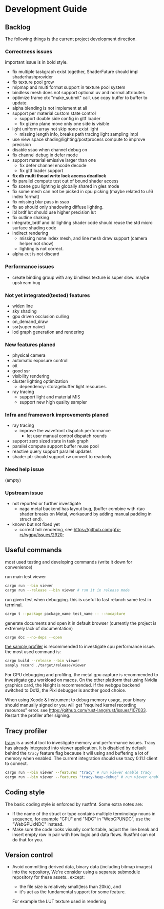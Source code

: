 # Development Guide

## Backlog

The following things is the current project development direction.

### Correctness issues

important issue is in bold style.

- fix multiple taskgraph exist together, ShaderFuture should impl shaderhashprovider
- fix texture pool grow
- mipmap and multi format support in texture pool system
- bindless mesh does not support optional uv and normal attributes
- optimize frame ctx "make_submit" call, use copy buffer to buffer to update.
- alpha blending is not implement at all
- support per material custom state control
  - support double side config in gltf loader
  - fix gizmo plane move only one side is visible
- light uniform array not skip none exist light
  - missing length info, breaks path tracing light sampling impl
- use view space shading/lighting/postprocess compute to improve precision
- disable ssao when channel debug on
- fix channel debug in defer mode
- support material emissive larger than one
  - fix defer channel encode decode
  - fix gltf loader support
- **fix db multi thead write lock access deadlock**
- fix parallel compute test out of bound shader access
- fix scene gpu lighting is globally shared in gles mode
- fix some mesh can not be picked in cpu picking (maybe related to u16 index format)
- fix missing blur pass in ssao
- fix ao should only shadowing diffuse lighting.
- ibl brdf lut should use higher precision lut
- fix outline shaking
- integrate_brdf and ibl lighting shader code should reuse the std micro surface shading code
- indirect rendering
  - missing none index mesh, and line mesh draw support (camera helper not show)
  - lighting is not correct.
- alpha cut is not discard

### Performance issues

- create binding group with any bindless texture is super slow. maybe upstream bug

### Not yet integrated(tested) features

- widen line
- sky shading
- gpu driven occlusion culling
- on_demand_draw
- ssr(super naive)
- lod graph generation and rendering

### New features planed

- physical camera
- automatic exposure control
- oit
- good ssr
- visibility rendering
- cluster lighting optimization
  - dependency: storagebuffer light resources.
- ray tracing
  - support light and material MIS
  - support new high quality sampler

### Infra and framework improvements planed

- ray tracing
  - improve the wavefront dispatch performance
    - let user manual control dispatch rounds
- support zero sized state in task graph
- parallel compute support buffer reuse pool
- reactive query support parallel updates
- shader ptr should support rw convert to readonly

### Need help issue

(empty)

### Upstream issue

- not reported or further investigate
  - naga metal backend has layout bug, (buffer combine with rtao shader breaks on Metal, workaound by adding manual padding in struct end).
- known but not fixed yet
  - correct hdr rendering, see <https://github.com/gfx-rs/wgpu/issues/2920>;

## Useful commands

most used testing and developing commands (write it down for convenience)

run main test viewer

```bash
cargo run --bin viewer
cargo run --release --bin viewer # run it in release mode
```

run given test when debugging. this is useful to fast relanch same test in terminal.

```bash
cargo t --package package_name test_name -- --nocapture
```

generate documents and open it in default browser (currently the project is extremely lack of documentation)

```bash
cargo doc --no-deps --open
```

 [the samply profiler](https://github.com/mstange/samply) is recommended to investigate cpu performance issue.  the most used command is:

```bash
cargo build --release --bin viewer
samply record ./target/release/viewer
```

For GPU debugging and profiling, the metal gpu capture is recommended to investigate gpu workload on macos. On the other platform that using Nvidia graphics card, the Nsight is recommended. If the webgpu backend switched to Dx12, the Pixi debugger is another good choice.

When using Xcode & Instrument to debug memory usage, your binary should manually signed or you will get "required kernel recording resources" error. see <https://github.com/rust-lang/rust/issues/107033>. Restart the profiler after signing.

## Tracy profiler

[tracy](https://github.com/wolfpld/tracy) is a useful tool to investigate memory and performance issues. Tracy has already integrated into viewer application. It is disabled by default behind the `tracy` feature flag because it will using and buffering a lot of memory when enabled. The current integration should use tracy 0.11.1 client to connect.

```bash
cargo run --bin viewer --features "tracy" # run viewer enable tracy
cargo run --bin viewer --features "tracy-heap-debug" # run viewer enable tracy and tracy-heap-debug
```

## Coding style

The basic coding style is enforced by rustfmt. Some extra notes are:

- If the name of the struct or type contains multiple terminology nouns in sequence, for example "GPU" and "NDC" in "WebGPUNDC", use the "WebGPUxNDC" instead.
- Make sure the code looks visually comfortable, adjust the line break and insert empty row in pair with how logic and data flows. Rustfmt can not do that for you.

## Version control

- Avoid committing derived data, binary data (including bitmap images) into the repository,
  We're consider using a separate submodule repository for these assets.. except:
  - the file size is relatively small(less than 20kb), and
  - it's act as the fundamental support for some feature.
  
  For example the LUT texture used in rendering
